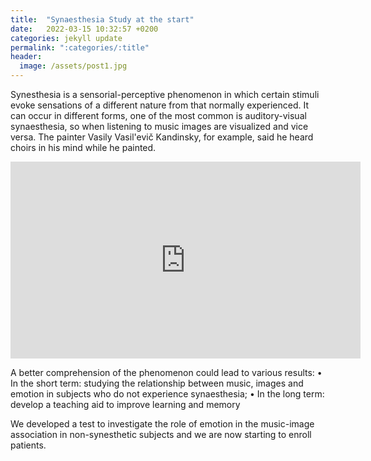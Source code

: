 ```yaml
---
title:  "Synaesthesia Study at the start"
date:   2022-03-15 10:32:57 +0200
categories: jekyll update
permalink: ":categories/:title"
header:
  image: /assets/post1.jpg
---
```


Synesthesia is a sensorial-perceptive phenomenon in which certain stimuli evoke sensations of a different nature from that normally experienced. It can occur in different forms, one of the most common is auditory-visual synaesthesia, so when listening to music images are visualized and vice versa. The painter Vasily Vasil'evič Kandinsky, for example, said he heard choirs in his mind while he painted.

<iframe width="560" height="315" src="https://www.youtube.com/embed/88s6guf9egs" title="YouTube video player" frameborder="0" allow="accelerometer; autoplay; clipboard-write; encrypted-media; gyroscope; picture-in-picture" allowfullscreen></iframe>


A better comprehension of the phenomenon could lead to various results:
• In the short term: studying the relationship between music, images and emotion in subjects who do not experience synaesthesia;
• In the long term: develop a teaching aid to improve learning and memory

We developed a test to investigate the role of emotion in the music-image association in non-synesthetic subjects and we are now starting to enroll patients.
